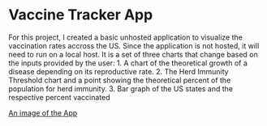 # Vaccine Tracker App
For this project, I created a basic unhosted application to visualize the vaccination rates accross the US. Since the application is not hosted, it will need to run on a local host. 
It is a set of three charts that change based on the inputs provided by the user: 
    1. A chart of the theoretical growth of a disease depending on its reproductive rate. 
    2. The Herd Immunity Threshold chart and a point showing the theoretical percent of the population for herd immunity.
    3. Bar graph of the US states and the respective percent vaccinated

[An image of the App](images\Vaccine_tracker.png)